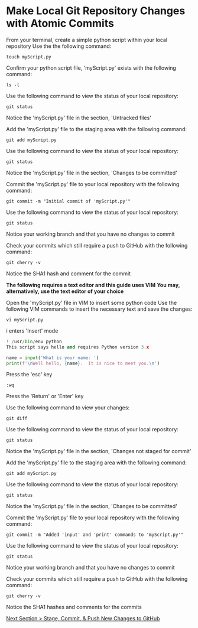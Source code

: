 # Make Local Git Repository Changes with Atomic Commits



From your terminal, create a simple python script within your local repository
Use the the following command:



```shell
touch myScript.py
```

Confirm your python script file, 'myScript.py' exists with the following command:



```shell
ls -l
```

Use the following command to view the status of your local repository:



```shell
git status
```

Notice the 'myScript.py' file in the section, 'Untracked files'

Add the 'myScript.py' file to the staging area with the following command:



```shell
git add myScript.py
```

Use the following command to view the status of your local repository:



```shell
git status
```

Notice the 'myScript.py' file in the section, 'Changes to be committed'

Commit the 'myScript.py' file to your local repository with the following command:



```shell
git commit -m "Initial commit of 'myScript.py'"
```

Use the following command to view the status of your local repository:



```shell
git status
```

Notice your working branch and that you have no changes to commit

Check your commits which still require a push to GitHub with the following command:



```shell
git cherry -v
```

Notice the SHA1 hash and comment for the commit

**The following requires a text editor and this guide uses VIM**
**You may, alternatively, use the text editor of your choice**

Open the 'myScript.py' file in VIM to insert some python code
Use the following VIM commands to insert the necessary text and save the changes:



```shell
vi myScript.py
```

i enters 'Insert' mode



```python
! /usr/bin/env python
This script says hello and requires Python version 3.x

name = input('What is your name: ')
print(f'\nWell hello, {name}.  It is nice to meet you.\n')
```



Press the 'esc' key



```shell
:wq
```

Press the 'Return' or 'Enter' key

Use the following command to view your changes:



```shell
git diff
```

Use the following command to view the status of your local repository:



```shell
git status
```

Notice the 'myScript.py' file in the section, 'Changes not staged for commit'

Add the 'myScript.py' file to the staging area with the following command:



```shell
git add myScript.py
```

Use the following command to view the status of your local repository:



```shell
git status
```

Notice the 'myScript.py' file in the section, 'Changes to be committed'

Commit the 'myScript.py' file to your local repository with the following command:



```shell
git commit -m "Added 'input' and 'print' commands to 'myScript.py'"
```

Use the following command to view the status of your local repository:



```shell
git status
```

Notice your working branch and that you have no changes to commit

Check your commits which still require a push to GitHub with the following command:



```shell
git cherry -v
```

Notice the SHA1 hashes and comments for the commits



[Next Section > Stage, Commit, & Push New Changes to GitHub](section_10.md "Stage, Commit, & Push New Changes to GitHub")

